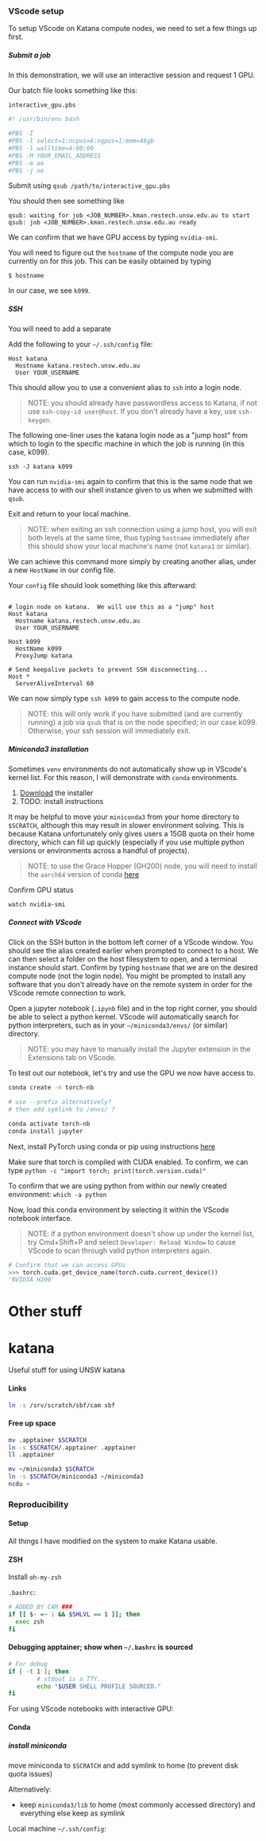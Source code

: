### VScode setup 

To setup VScode on Katana compute nodes, we need to set a few things up first. 

##### Submit a job 

In this demonstration, we will use an interactive session and request 1 GPU. 

Our batch file looks something like this: 

`interactive_gpu.pbs` 

```bash
#! /usr/bin/env bash

#PBS -I 
#PBS -l select=1:ncpus=6:ngpus=1:mem=46gb
#PBS -l walltime=4:00:00
#PBS -M YOUR_EMAIL_ADDRESS
#PBS -m ae
#PBS -j oe
```
Submit using 
`qsub /path/to/interactive_gpu.pbs` 

You should then see something like 

```
qsub: waiting for job <JOB_NUMBER>.kman.restech.unsw.edu.au to start
qsub: job <JOB_NUMBER>.kman.restech.unsw.edu.au ready
```
We can confirm that we have GPU access by typing `nvidia-smi`. 

You will need to figure out the `hostname` of the compute node you are currently on for this job. This can be easily obtained by typing

`$ hostname`

In our case, we see `k099`. 

##### SSH

You will need to add a separate 

Add the following to your `~/.ssh/config` file: 

```
Host katana
  Hostname katana.restech.unsw.edu.au
  User YOUR_USERNAME
```
This should allow you to use a convenient alias to `ssh` into a login node.  

> NOTE: you should already have passwordless access to Katana, if not use `ssh-copy-id user@host`.  If you don't already have a key, use `ssh-keygen`. 


The following one-liner uses the katana login node as a "jump host" from which to login to the specific machine in which the job is running (in this case, k099). 

`ssh -J katana k099`

You can run `nvidia-smi` again to confirm that this is the same node that we have access to with our shell instance given to us when we submitted with `qsub`. 

Exit and return to your local machine.

> NOTE: when exiting an ssh connection using a jump host, you will exit both levels at the same time, thus typing `hostname` immediately after this should show your local machine's name (not `katana1` or similar). 

We can achieve this command more simply by creating another alias, under a new `HostName` in our config file.  


Your `config` file should look something like this afterward: 

```ssh

# login node on katana.  We will use this as a "jump" host
Host katana
  Hostname katana.restech.unsw.edu.au
  User YOUR_USERNAME

Host k099
  HostName k099
  ProxyJump katana

# Send keepalive packets to prevent SSH disconnecting...
Host *
  ServerAliveInterval 60
```

We can now simply type `ssh k099` to gain access to the compute node. 
> NOTE: this will only work if you have submitted (and are currently running) a job via `qsub` that is on the node specified; in our case k099.  Otherwise, your ssh session will immediately exit. 






##### Miniconda3 installation 

Sometimes `venv` environments do not automatically show up in VScode's kernel list.  For this reason, I will demonstrate with `conda` environments. 

1. [Download](https://repo.anaconda.com/miniconda/Miniconda3-latest-Linux-x86_64.sh) the installer
1. TODO: install instructions

It may be helpful to move your `miniconda3` from your home directory to `$SCRATCH`, although this may result in slower environment solving.  This is because Katana unfortunately only gives users a 15GB quota on their home directory, which can fill up quickly (especially if you use multiple python versions or environments across a handful of projects). 


> NOTE: to use the Grace Hopper (GH200) node, you will need to install the `aarch64` version of conda [here](https://repo.anaconda.com/miniconda/Miniconda3-latest-Linux-aarch64.sh)



Confirm GPU status 

`watch nvidia-smi` 

##### Connect with VScode

Click on the SSH button in the bottom left corner of a VScode window.  You should see the alias created earlier when prompted to connect to a host. We can then select a folder on the host filesystem to open, and a terminal instance should start.  Confirm by typing `hostname` that we are on the desired compute node (not the login node). You might be prompted to install any software that you don't already have on the remote system in order for the VScode remote connection to work. 

Open a jupyter notebook (`.ipynb` file) and in the top right corner, you should be able to select a python kernel.  VScode will automatically search for python interpreters, such as in your `~/miniconda3/envs/` (or similar) directory. 

> NOTE: you may have to manually install the Jupyter extension in the Extensions tab on VScode.


To test out our notebook, let's try and use the GPU we now have access to. 

```zsh
conda create -n torch-nb

# use --prefix alternatively?
# then add symlink to /envs/ ?

conda activate torch-nb
conda install jupyter 
```

Next, install PyTorch using conda or pip using instructions [here](https://pytorch.org/get-started/locally/) 

Make sure that torch is compiled with CUDA enabled.  To confirm, we can type 
`python -c "import torch; print(torch.version.cuda)"`

To confirm that we are using python from within our newly created environment: `which -a python` 

Now, load this conda environment by selecting it within the VScode notebook interface. 

> NOTE: if a python environment doesn't show up under the kernel list, try Cmd+Shift+P and select `Developer: Reload Window` to cause VScode to scan through valid python interpreters again. 



```python
# Confirm that we can access GPUs
>>> torch.cuda.get_device_name(torch.cuda.current_device())
'NVIDIA H200'
```

# Other stuff
# katana
Useful stuff for using UNSW katana


#### Links 

```zsh
ln -s /srv/scratch/sbf/cam sbf
```

#### Free up space 


```zsh
mv .apptainer $SCRATCH
ln -s $SCRATCH/.apptainer .apptainer
ll .apptainer

mv ~/miniconda3 $SCRATCH
ln -s $SCRATCH/miniconda3 ~/miniconda3
ncdu ~
```
### Reproducibility 


#### Setup

All things I have modified on the system to make Katana usable.


#### ZSH 

Install `oh-my-zsh` 

`.bashrc`:
```bash
# ADDED BY CAM ###
if [[ $- =~ i && $SHLVL == 1 ]]; then
  exec zsh
fi
```

#### Debugging apptainer; show when `~/.bashrc` is sourced

```bash
# For debug 
if [ -t 1 ]; then
        # stdout is a TTY...
        echo "$USER SHELL PROFILE SOURCED."
fi
```


For using VScode notebooks with interactive GPU: 


#### Conda 

##### install miniconda 


move miniconda to `$SCRATCH` and add symlink to home (to prevent disk quota issues)  


Alternatively:

- keep `miniconda3/lib` to home (most commonly accessed directory) and everything else keep as symlink






Local machine `~/.ssh/config`:



